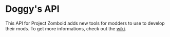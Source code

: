 # Doggy's API
This API for Project Zomboid adds new tools for modders to use to develop their mods. To get more informations, check out the [wiki](https://github.com/SirDoggyJvla/Doggy-s-API/wiki).
